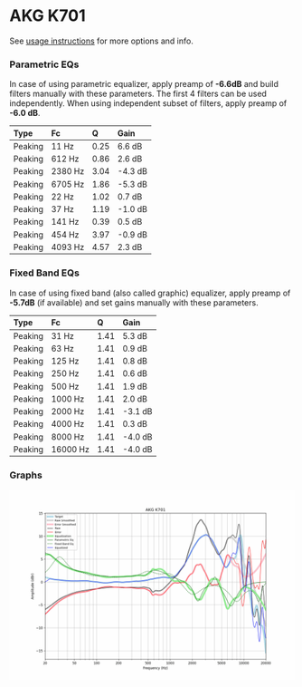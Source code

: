 # AKG K701
See [usage instructions](https://github.com/jaakkopasanen/AutoEq#usage) for more options and info.

### Parametric EQs
In case of using parametric equalizer, apply preamp of **-6.6dB** and build filters manually
with these parameters. The first 4 filters can be used independently.
When using independent subset of filters, apply preamp of **-6.0 dB**.

| Type    | Fc      |    Q | Gain    |
|:--------|:--------|:-----|:--------|
| Peaking | 11 Hz   | 0.25 | 6.6 dB  |
| Peaking | 612 Hz  | 0.86 | 2.6 dB  |
| Peaking | 2380 Hz | 3.04 | -4.3 dB |
| Peaking | 6705 Hz | 1.86 | -5.3 dB |
| Peaking | 22 Hz   | 1.02 | 0.7 dB  |
| Peaking | 37 Hz   | 1.19 | -1.0 dB |
| Peaking | 141 Hz  | 0.39 | 0.5 dB  |
| Peaking | 454 Hz  | 3.97 | -0.9 dB |
| Peaking | 4093 Hz | 4.57 | 2.3 dB  |

### Fixed Band EQs
In case of using fixed band (also called graphic) equalizer, apply preamp of **-5.7dB**
(if available) and set gains manually with these parameters.

| Type    | Fc       |    Q | Gain    |
|:--------|:---------|:-----|:--------|
| Peaking | 31 Hz    | 1.41 | 5.3 dB  |
| Peaking | 63 Hz    | 1.41 | 0.9 dB  |
| Peaking | 125 Hz   | 1.41 | 0.8 dB  |
| Peaking | 250 Hz   | 1.41 | 0.6 dB  |
| Peaking | 500 Hz   | 1.41 | 1.9 dB  |
| Peaking | 1000 Hz  | 1.41 | 2.0 dB  |
| Peaking | 2000 Hz  | 1.41 | -3.1 dB |
| Peaking | 4000 Hz  | 1.41 | 0.3 dB  |
| Peaking | 8000 Hz  | 1.41 | -4.0 dB |
| Peaking | 16000 Hz | 1.41 | -4.0 dB |

### Graphs
![](./AKG%20K701.png)